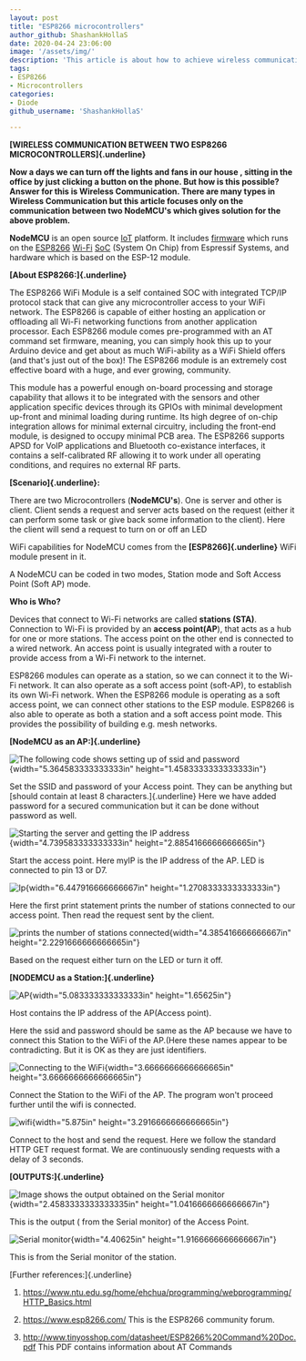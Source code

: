 ```yaml
---
layout: post
title: "ESP8266 microcontrollers"
author_github: ShashankHollaS
date: 2020-04-24 23:06:00
image: '/assets/img/'
description: 'This article is about how to achieve wireless communication between two ESP8266 microcontrollers '
tags:
- ESP8266
- Microcontrollers
categories:
- Diode
github_username: 'ShashankHollaS'

---
```


**[WIRELESS COMMUNICATION BETWEEN TWO ESP8266
MICROCONTROLLERS]{.underline}**

**Now a days we can turn off the lights and fans in our house , sitting
in the office by just clicking a button on the phone. But how is this
possible? Answer for this is Wireless Communication. There are many
types in Wireless Communication but this article focuses only on the
communication between two NodeMCU's which gives solution for the above
problem.**

**NodeMCU** is an open
source [IoT](https://en.wikipedia.org/wiki/Internet_of_Things) platform. It
includes [firmware](https://en.wikipedia.org/wiki/Firmware) which runs
on
the [ESP8266](https://en.wikipedia.org/wiki/ESP8266) [Wi-Fi](https://en.wikipedia.org/wiki/Wi-Fi) [SoC](https://en.wikipedia.org/wiki/System_on_a_chip) (System
On Chip) from Espressif Systems, and hardware which is based on the
ESP-12 module.

**[About ESP8266:]{.underline}**

The ESP8266 WiFi Module is a self contained SOC with integrated TCP/IP
protocol stack that can give any microcontroller access to your WiFi
network. The ESP8266 is capable of either hosting an application or
offloading all Wi-Fi networking functions from another application
processor. Each ESP8266 module comes pre-programmed with an AT command
set firmware, meaning, you can simply hook this up to your Arduino
device and get about as much WiFi-ability as a WiFi Shield offers (and
that's just out of the box)! The ESP8266 module is an extremely cost
effective board with a huge, and ever growing, community.

This module has a powerful enough on-board processing and storage
capability that allows it to be integrated with the sensors and other
application specific devices through its GPIOs with minimal development
up-front and minimal loading during runtime. Its high degree of on-chip
integration allows for minimal external circuitry, including the
front-end module, is designed to occupy minimal PCB area. The ESP8266
supports APSD for VoIP applications and Bluetooth co-existance
interfaces, it contains a self-calibrated RF allowing it to work under
all operating conditions, and requires no external RF parts.

**[Scenario]{.underline}:**

There are two Microcontrollers (**NodeMCU's**). One is server and other
is client. Client sends a request and server acts based on the request
(either it can perform some task or give back some information to the
client). Here the client will send a request to turn on or off an LED

WiFi capabilities for NodeMCU comes from the **[ESP8266]{.underline}**
WiFi module present in it.

A NodeMCU can be coded in two modes, Station mode and Soft Access Point
(Soft AP) mode.

**Who is Who?**

Devices that connect to Wi-Fi networks are called **stations (STA)**.
Connection to Wi-Fi is provided by an **access point(AP**), that acts as
a hub for one or more stations. The access point on the other end is
connected to a wired network. An access point is usually integrated with
a router to provide access from a Wi-Fi network to the internet.

ESP8266 modules can operate as a station, so we can connect it to the
Wi-Fi network. It can also operate as a soft access point (soft-AP), to
establish its own Wi-Fi network. When the ESP8266 module is operating as
a soft access point, we can connect other stations to the ESP module.
ESP8266 is also able to operate as both a station and a soft access
point mode. This provides the possibility of building e.g. mesh
networks.

**[NodeMCU as an AP:]{.underline}**

![The following code shows setting up of ssid and password](/blog/assets/img/esp8266-microcontrollers/image1.jpg){width="5.364583333333333in"
height="1.4583333333333333in"}

Set the SSID and password of your Access point. They can be anything but
[should contain at least 8 characters.]{.underline} Here we have added
password for a secured communication but it can be done without password
as well.

![Starting the server and getting the IP address](/blog/assets/img/esp8266-microcontrollers/image2.jpg){width="4.739583333333333in"
height="2.8854166666666665in"}

Start the access point. Here myIP is the IP address of the AP. LED is
connected to pin 13 or D7.

![Ip](/blog/assets/img/esp8266-microcontrollers/image3.jpg){width="6.447916666666667in"
height="1.2708333333333333in"}

Here the first print statement prints the number of stations connected
to our access point. Then read the request sent by the client.

![prints the number of stations connected](/blog/assets/img/esp8266-microcontrollers/image4.jpg){width="4.385416666666667in"
height="2.2291666666666665in"}

Based on the request either turn on the LED or turn it off.

**[NODEMCU as a Station:]{.underline}**

![AP](/blog/assets/img/esp8266-microcontrollers/image5.jpg){width="5.083333333333333in" height="1.65625in"}

Host contains the IP address of the AP(Access point).

Here the ssid and password should be same as the AP because we have to
connect this Station to the WiFi of the AP.(Here these names appear to
be contradicting. But it is OK as they are just identifiers.

![Connecting to the WiFi](/blog/assets/img/esp8266-microcontrollers/image6.jpg){width="3.6666666666666665in"
height="3.6666666666666665in"}

Connect the Station to the WiFi of the AP. The program won't proceed
further until the wifi is connected.

![wifi](/blog/assets/img/esp8266-microcontrollers/image7.jpg){width="5.875in" height="3.2916666666666665in"}

Connect to the host and send the request. Here we follow the standard
HTTP GET request format. We are continuously sending requests with a
delay of 3 seconds.

**[OUTPUTS:]{.underline}**

![Image shows the output obtained on the Serial monitor](/blog/assets/img/esp8266-microcontrollers/image8.jpg){width="2.4583333333333335in"
height="1.0416666666666667in"}

This is the output ( from the Serial monitor) of the Access Point.

![Serial monitor](/blog/assets/img/esp8266-microcontrollers/image9.jpg){width="4.40625in" height="1.9166666666666667in"}

This is from the Serial monitor of the station.

[Further references:]{.underline}

1.  <https://www.ntu.edu.sg/home/ehchua/programming/webprogramming/HTTP_Basics.html>

2.  <https://www.esp8266.com/> This is the ESP8266 community forum.

3.  <http://www.tinyosshop.com/datasheet/ESP8266%20Command%20Doc.pdf>
    This PDF contains information about AT Commands
